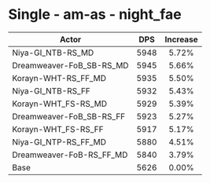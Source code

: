 # Single - am-as - night_fae
| Actor | DPS | Increase |
|---|:---:|:---:|
|Niya-GI_NTB-RS_MD|5948|5.72%|
|Dreamweaver-FoB_SB-RS_MD|5945|5.66%|
|Korayn-WHT-RS_FF_MD|5935|5.50%|
|Niya-GI_NTB-RS_FF|5932|5.43%|
|Korayn-WHT_FS-RS_MD|5929|5.39%|
|Dreamweaver-FoB_SB-RS_FF|5923|5.27%|
|Korayn-WHT_FS-RS_FF|5917|5.17%|
|Niya-GI_NTP-RS_FF_MD|5880|4.51%|
|Dreamweaver-FoB-RS_FF_MD|5840|3.79%|
|Base|5626|0.00%|
